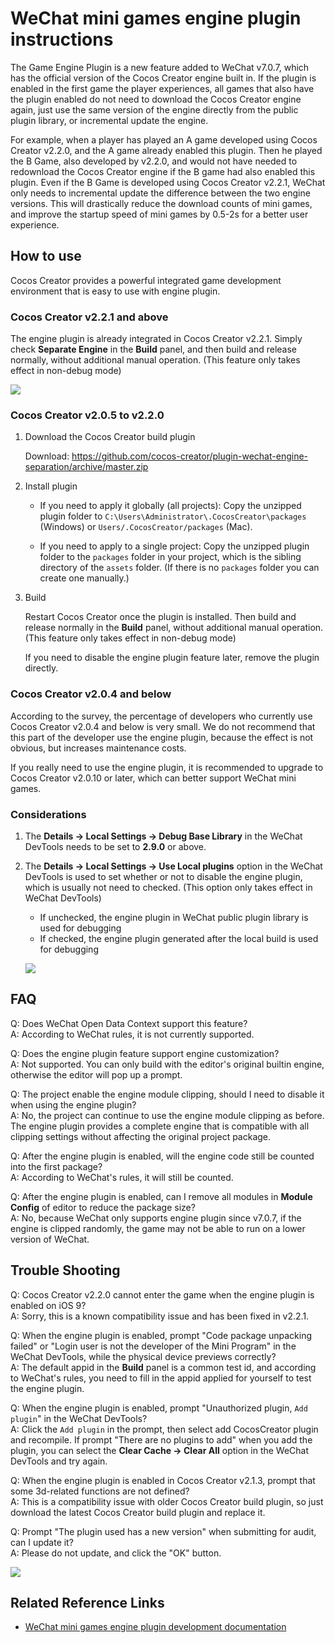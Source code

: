 # WeChat mini games engine plugin instructions

The Game Engine Plugin is a new feature added to WeChat v7.0.7, which has the official version of the Cocos Creator engine built in. If the plugin is enabled in the first game the player experiences, all games that also have the plugin enabled do not need to download the Cocos Creator engine again, just use the same version of the engine directly from the public plugin library, or incremental update the engine.

For example, when a player has played an A game developed using Cocos Creator v2.2.0, and the A game already enabled this plugin. Then he played the B Game, also developed by v2.2.0, and would not have needed to redownload the Cocos Creator engine if the B game had also enabled this plugin. Even if the B Game is developed using Cocos Creator v2.2.1, WeChat only needs to incremental update the difference between the two engine versions. This will drastically reduce the download counts of mini games, and improve the startup speed of mini games by 0.5-2s for a better user experience.

## How to use

Cocos Creator provides a powerful integrated game development environment that is easy to use with engine plugin.

### Cocos Creator v2.2.1 and above

The engine plugin is already integrated in Cocos Creator v2.2.1. Simply check **Separate Engine** in the **Build** panel, and then build and release normally, without additional manual operation. (This feature only takes effect in non-debug mode)

![](./publish-wechatgame/build.png)

### Cocos Creator v2.0.5 to v2.2.0

1. Download the Cocos Creator build plugin

    Download: <https://github.com/cocos-creator/plugin-wechat-engine-separation/archive/master.zip>

2. Install plugin

    - If you need to apply it globally (all projects): Copy the unzipped plugin folder to `C:\Users\Administrator\.CocosCreator\packages` (Windows) or `Users/.CocosCreator/packages` (Mac).

    - If you need to apply to a single project: Copy the unzipped plugin folder to the `packages` folder in your project, which is the sibling directory of the `assets` folder. (If there is no `packages` folder you can create one manually.)
 
3. Build

    Restart Cocos Creator once the plugin is installed. Then build and release normally in the **Build** panel, without additional manual operation. (This feature only takes effect in non-debug mode)

    If you need to disable the engine plugin feature later, remove the plugin directly.

### Cocos Creator v2.0.4 and below

According to the survey, the percentage of developers who currently use Cocos Creator v2.0.4 and below is very small. We do not recommend that this part of the developer use the engine plugin, because the effect is not obvious, but increases maintenance costs.

If you really need to use the engine plugin, it is recommended to upgrade to Cocos Creator v2.0.10 or later, which can better support WeChat mini games.

### Considerations

1. The **Details -> Local Settings -> Debug Base Library** in the WeChat DevTools needs to be set to **2.9.0** or above.

2. The **Details -> Local Settings -> Use Local plugins** option in the WeChat DevTools is used to set whether or not to disable the engine plugin, which is usually not need to checked. (This option only takes effect in WeChat DevTools)
    - If unchecked, the engine plugin in WeChat public plugin library is used for debugging
    - If checked, the engine plugin generated after the local build is used for debugging

    ![](./publish-wechatgame/setting.png)

## FAQ

Q: Does WeChat Open Data Context support this feature?<br />
A: According to WeChat rules, it is not currently supported.

Q: Does the engine plugin feature support engine customization?<br />
A: Not supported. You can only build with the editor's original builtin engine, otherwise the editor will pop up a prompt.

Q: The project enable the engine module clipping, should I need to disable it when using the engine plugin?<br />
A: No, the project can continue to use the engine module clipping as before. The engine plugin provides a complete engine that is compatible with all clipping settings without affecting the original project package.

Q: After the engine plugin is enabled, will the engine code still be counted into the first package?<br />
A: According to WeChat's rules, it will still be counted.

Q: After the engine plugin is enabled, can I remove all modules in **Module Config** of editor to reduce the package size?<br />
A: No, because WeChat only supports engine plugin since v7.0.7, if the engine is clipped randomly, the game may not be able to run on a lower version of WeChat.

## Trouble Shooting

Q: Cocos Creator v2.2.0 cannot enter the game when the engine plugin is enabled on iOS 9?<br />
A: Sorry, this is a known compatibility issue and has been fixed in v2.2.1.

Q: When the engine plugin is enabled, prompt "Code package unpacking failed" or "Login user is not the developer of the Mini Program" in the WeChat DevTools, while the physical device previews correctly?<br />
A: The default appid in the **Build** panel is a common test id, and according to WeChat's rules, you need to fill in the appid applied for yourself to test the engine plugin.

Q: When the engine plugin is enabled, prompt "Unauthorized plugin, `Add plugin`" in the WeChat DevTools?<br />
A: Click the `Add plugin` in the prompt, then select add CocosCreator plugin and recompile. If prompt "There are no plugins to add" when you add the plugin, you can select the **Clear Cache -> Clear All** option in the WeChat DevTools and try again.

Q: When the engine plugin is enabled in Cocos Creator v2.1.3, prompt that some 3d-related functions are not defined?<br />
A: This is a compatibility issue with older Cocos Creator build plugin, so just download the latest Cocos Creator build plugin and replace it.

Q: Prompt "The plugin used has a new version" when submitting for audit, can I update it?<br />
A: Please do not update, and click the "OK" button.
    
  ![](./publish-wechatgame/new_plugin.png)

## Related Reference Links

- [WeChat mini games engine plugin development documentation](https://developers.weixin.qq.com/minigame/dev/guide/base-ability/game-engine-plugin.html)
